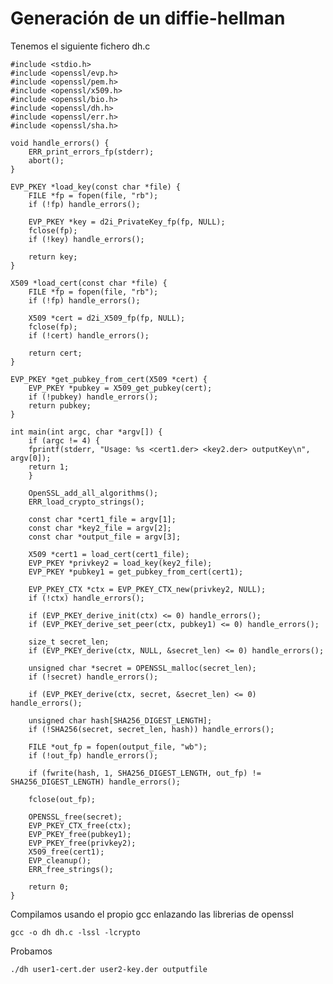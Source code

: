 
# Generación de un diffie-hellman

Tenemos el siguiente fichero dh.c

	#include <stdio.h>
	#include <openssl/evp.h>
	#include <openssl/pem.h>
	#include <openssl/x509.h>
	#include <openssl/bio.h>
	#include <openssl/dh.h>
	#include <openssl/err.h>
	#include <openssl/sha.h>

	void handle_errors() {
	    ERR_print_errors_fp(stderr);
	    abort();
	}

	EVP_PKEY *load_key(const char *file) {
	    FILE *fp = fopen(file, "rb");
	    if (!fp) handle_errors();

	    EVP_PKEY *key = d2i_PrivateKey_fp(fp, NULL);
	    fclose(fp);
	    if (!key) handle_errors();

	    return key;
	}

	X509 *load_cert(const char *file) {
	    FILE *fp = fopen(file, "rb");
	    if (!fp) handle_errors();

	    X509 *cert = d2i_X509_fp(fp, NULL);
	    fclose(fp);
	    if (!cert) handle_errors();

	    return cert;
	}

	EVP_PKEY *get_pubkey_from_cert(X509 *cert) {
	    EVP_PKEY *pubkey = X509_get_pubkey(cert);
	    if (!pubkey) handle_errors();
	    return pubkey;
	}

	int main(int argc, char *argv[]) {
	    if (argc != 4) {
		fprintf(stderr, "Usage: %s <cert1.der> <key2.der> outputKey\n", argv[0]);
		return 1;
	    }

	    OpenSSL_add_all_algorithms();
	    ERR_load_crypto_strings();

	    const char *cert1_file = argv[1];
	    const char *key2_file = argv[2];
	    const char *output_file = argv[3];

	    X509 *cert1 = load_cert(cert1_file);
	    EVP_PKEY *privkey2 = load_key(key2_file);
	    EVP_PKEY *pubkey1 = get_pubkey_from_cert(cert1);

	    EVP_PKEY_CTX *ctx = EVP_PKEY_CTX_new(privkey2, NULL);
	    if (!ctx) handle_errors();

	    if (EVP_PKEY_derive_init(ctx) <= 0) handle_errors();
	    if (EVP_PKEY_derive_set_peer(ctx, pubkey1) <= 0) handle_errors();

	    size_t secret_len;
	    if (EVP_PKEY_derive(ctx, NULL, &secret_len) <= 0) handle_errors();

	    unsigned char *secret = OPENSSL_malloc(secret_len);
	    if (!secret) handle_errors();

	    if (EVP_PKEY_derive(ctx, secret, &secret_len) <= 0) handle_errors();

	    unsigned char hash[SHA256_DIGEST_LENGTH];
	    if (!SHA256(secret, secret_len, hash)) handle_errors();

	    FILE *out_fp = fopen(output_file, "wb");
	    if (!out_fp) handle_errors();

	    if (fwrite(hash, 1, SHA256_DIGEST_LENGTH, out_fp) != SHA256_DIGEST_LENGTH) handle_errors();

	    fclose(out_fp);

	    OPENSSL_free(secret);
	    EVP_PKEY_CTX_free(ctx);
	    EVP_PKEY_free(pubkey1);
	    EVP_PKEY_free(privkey2);
	    X509_free(cert1);
	    EVP_cleanup();
	    ERR_free_strings();

	    return 0;
	}
	
Compilamos usando el propio gcc enlazando las librerias de openssl

	gcc -o dh dh.c -lssl -lcrypto
	
Probamos 

	./dh user1-cert.der user2-key.der outputfile
